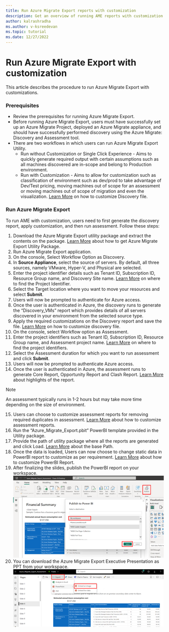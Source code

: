 ```yaml
---
title: Run Azure Migrate Export reports with customization
description: Get an overview of running AME reports with customization.
author: kalrashradha
ms.author: v-ksreedevan
ms.topic: tutorial
ms.date: 12/27/2022
---
```


# Run Azure Migrate Export with customization
This article describes the procedure to run Azure Migrate Export with customizations.

### Prerequisites 
- Review the prerequisites for running Azure Migrate Export.
- Before running Azure Migrate Export, users must have successfully set up an Azure Migrate Project, deployed an Azure Migrate appliance, and should have successfully performed discovery using the Azure Migrate: Discovery and Assessment tool.
- There are two workflows in which users can run Azure Migrate Export Utility.
   - Run without Customization or Single Click Experience - Aims to quickly generate required output with certain assumptions such as all machines discovered are in-scope and belong to Production environment.
   - Run with Customization - Aims to allow for customization such as classification of environment such as dev/prod to take advantage of Dev/Test pricing, moving machines out of scope for an assessment or moving machines out of scope of migration and even the visualization. [Learn More](#how-to-customize-discovery-report) on how to customize Discovery file.

### Run Azure Migrate Export
To run AME with customization, users need to first generate the discovery report, apply customization, and then run assessment. Follow these steps:
1. Download the Azure Migrate Export utility package and extract the contents on the package. [Learn More](#how-to-get-azure-migrate-export-utility-package) about how to get Azure Migrate Export Utility Package.
2. Run Azure Migrate Export application.
3. On the console, Select Workflow Option as Discovery.
4. In **Source Appliance**, select the source of servers. By default, all three sources, namely VMware, Hyper-V, and Physical are selected.
5. Enter the project identifier details such as Tenant ID, Subscription ID, Resource Group name, and Discovery Site name. [Learn More](#how-to-find-project-discovery-and-assessment-parameters) on where to find the Project Identifier.
6. Select the Target location where you want to move your resources and select **Submit**.
7. Users will now be prompted to authenticate for Azure access.
8. Once the user is authenticated in Azure, the discovery runs to generate the “Discovery_VMs” report which provides details of all servers discovered in your environment from the selected source type.
9. Apply the required customizations on the Discovery report and save the file. [Learn More](#how-to-customize-discovery-report) on how to customize discovery file.
10. On the console, select Workflow option as Assessment.
11. Enter the project identifiers such as Tenant ID, Subscription ID, Resource Group name, and Assessment project name. [Learn More](#how-to-find-project-discovery-and-assessment-parameters) on where to find the project identifiers.
12. Select the Assessment duration for which you want to run assessment and click **Submit**.
13. Users will now be prompted to authenticate Azure access.
14. Once the user is authenticated in Azure, the assessment runs to generate Core Report, Opportunity Report and Clash Report. [Learn More](#discovery-and-assessment-report-analysis) about highlights of the report.
   > [!Note]
   > An assessment typically runs in 1-2 hours but may take more time depending on the size of environment.
15. Users can choose to customize assessment reports for removing required duplicates in assessment. [Learn More](#how-to-customize-assessment-core-report) about how to customize assessment reports.
16. Run the “Azure_Migrate_Export.pbit” PowerBI template provided in the Utility package.
17. Provide the path of utility package where all the reports are generated and click Load. [Learn More](#how-to--find-basepath) about the base Path.
18. Once the data is loaded, Users can now choose to change static data in PowerBI report to customize as per requirement. [Learn More](#how-to-customize-powerbi-report) about how to customize PowerBI Report.
19. After finalizing the slides, publish the PowerBI report on your workspace.
   ![Screenshot of PowerBI workspace.](./.media/workspace-report.png)
20. You can download the Azure Migrate Export Executive Presentation as PPT from your workspace.
   ![Screenshot of embed image option.](./.media/embed-image.png)


